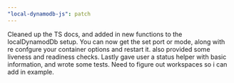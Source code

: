 ```yaml
---
"local-dynamodb-js": patch
---
```


Cleaned up the TS docs, and added in new functions to the localDynamodDb setup. You can now get the set port or mode, along with re confgure your container options and restart it. also provided some liveness and readiness checks. Lastly gave user a status helper with basic information, and wrote some tests. Need to figure out workspaces so i can add in example.

